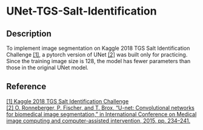 # UNet-TGS-Salt-Identification
## Description
To implement image segmentation on Kaggle 2018 TGS Salt Identification Challenge [[1]](https://www.kaggle.com/competitions/tgs-salt-identification-challenge), a pytorch version of UNet [[2]](https://link.springer.com/chapter/10.1007/978-3-319-24574-4_28) was built only for practicing. Since the training image size is 128, the model has fewer parameters than those in the original UNet model.
## Reference
[[1] Kaggle 2018 TGS Salt Identification Challenge](https://www.kaggle.com/competitions/tgs-salt-identification-challenge)  
[[2] O. Ronneberger, P. Fischer, and T. Brox, “U-net: Convolutional networks for biomedical image segmentation,” in International Conference on Medical image computing and computer-assisted intervention, 2015, pp. 234–241.](https://link.springer.com/chapter/10.1007/978-3-319-24574-4_28)  
